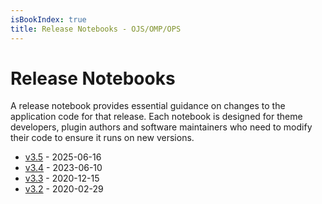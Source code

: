 ```yaml
---
isBookIndex: true
title: Release Notebooks - OJS/OMP/OPS
---
```


# Release Notebooks

A release notebook provides essential guidance on changes to the application code for that release. Each notebook is designed for theme developers, plugin authors and software maintainers who need to modify their code to ensure it runs on new versions.

- [v3.5](en/3.5-release-notebook) - 2025-06-16
- [v3.4](en/3.4-release-notebook) - 2023-06-10
- [v3.3](en/3.3-release-notebook) - 2020-12-15
- [v3.2](en/3.2-release-notebook) - 2020-02-29
